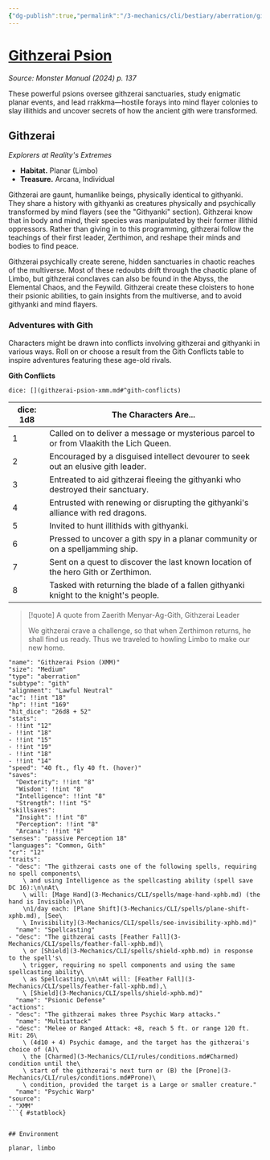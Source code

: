 ```yaml
---
{"dg-publish":true,"permalink":"/3-mechanics/cli/bestiary/aberration/githzerai-psion-xmm/","tags":["ttrpg-cli/compendium/src/5e/xmm","ttrpg-cli/monster/cr/12","ttrpg-cli/monster/environment/limbo","ttrpg-cli/monster/environment/planar","ttrpg-cli/monster/size/medium","ttrpg-cli/monster/type/aberration/gith"],"created":"2025-02-22T12:02:28.308-05:00","updated":"2025-02-26T17:46:11.184-05:00"}
---
```


# [Githzerai Psion](3-Mechanics/CLI/bestiary/aberration/githzerai-psion-xmm.md)
*Source: Monster Manual (2024) p. 137*  

These powerful psions oversee githzerai sanctuaries, study enigmatic planar events, and lead rrakkma—hostile forays into mind flayer colonies to slay illithids and uncover secrets of how the ancient gith were transformed.

## Githzerai

*Explorers at Reality's Extremes*

- **Habitat.** Planar (Limbo)  
- **Treasure.** Arcana, Individual  

Githzerai are gaunt, humanlike beings, physically identical to githyanki. They share a history with githyanki as creatures physically and psychically transformed by mind flayers (see the "Githyanki" section). Githzerai know that in body and mind, their species was manipulated by their former illithid oppressors. Rather than giving in to this programming, githzerai follow the teachings of their first leader, Zerthimon, and reshape their minds and bodies to find peace.

Githzerai psychically create serene, hidden sanctuaries in chaotic reaches of the multiverse. Most of these redoubts drift through the chaotic plane of Limbo, but githzerai conclaves can also be found in the Abyss, the Elemental Chaos, and the Feywild. Githzerai create these cloisters to hone their psionic abilities, to gain insights from the multiverse, and to avoid githyanki and mind flayers.

### Adventures with Gith

Characters might be drawn into conflicts involving githzerai and githyanki in various ways. Roll on or choose a result from the Gith Conflicts table to inspire adventures featuring these age-old rivals.

**Gith Conflicts**

`dice: [](githzerai-psion-xmm.md#^gith-conflicts)`

| dice: 1d8 | The Characters Are... |
|-----------|-----------------------|
| 1 | Called on to deliver a message or mysterious parcel to or from Vlaakith the Lich Queen. |
| 2 | Encouraged by a disguised intellect devourer to seek out an elusive gith leader. |
| 3 | Entreated to aid githzerai fleeing the githyanki who destroyed their sanctuary. |
| 4 | Entrusted with renewing or disrupting the githyanki's alliance with red dragons. |
| 5 | Invited to hunt illithids with githyanki. |
| 6 | Pressed to uncover a gith spy in a planar community or on a spelljamming ship. |
| 7 | Sent on a quest to discover the last known location of the hero Gith or Zerthimon. |
| 8 | Tasked with returning the blade of a fallen githyanki knight to the knight's people. |{ #gith-conflicts}


> [!quote] A quote from Zaerith Menyar-Ag-Gith, Githzerai Leader  
> 
> We githzerai crave a challenge, so that when Zerthimon returns, he shall find us ready. Thus we traveled to howling Limbo to make our new home.


```statblock
"name": "Githzerai Psion (XMM)"
"size": "Medium"
"type": "aberration"
"subtype": "gith"
"alignment": "Lawful Neutral"
"ac": !!int "18"
"hp": !!int "169"
"hit_dice": "26d8 + 52"
"stats":
- !!int "12"
- !!int "18"
- !!int "15"
- !!int "19"
- !!int "18"
- !!int "14"
"speed": "40 ft., fly 40 ft. (hover)"
"saves":
  "Dexterity": !!int "8"
  "Wisdom": !!int "8"
  "Intelligence": !!int "8"
  "Strength": !!int "5"
"skillsaves":
  "Insight": !!int "8"
  "Perception": !!int "8"
  "Arcana": !!int "8"
"senses": "passive Perception 18"
"languages": "Common, Gith"
"cr": "12"
"traits":
- "desc": "The githzerai casts one of the following spells, requiring no spell components\
    \ and using Intelligence as the spellcasting ability (spell save DC 16):\n\nAt\
    \ will: [Mage Hand](3-Mechanics/CLI/spells/mage-hand-xphb.md) (the hand is Invisible)\n\
    \n1/day each: [Plane Shift](3-Mechanics/CLI/spells/plane-shift-xphb.md), [See\
    \ Invisibility](3-Mechanics/CLI/spells/see-invisibility-xphb.md)"
  "name": "Spellcasting"
- "desc": "The githzerai casts [Feather Fall](3-Mechanics/CLI/spells/feather-fall-xphb.md)\
    \ or [Shield](3-Mechanics/CLI/spells/shield-xphb.md) in response to the spell's\
    \ trigger, requiring no spell components and using the same spellcasting ability\
    \ as Spellcasting.\n\nAt will: [Feather Fall](3-Mechanics/CLI/spells/feather-fall-xphb.md),\
    \ [Shield](3-Mechanics/CLI/spells/shield-xphb.md)"
  "name": "Psionic Defense"
"actions":
- "desc": "The githzerai makes three Psychic Warp attacks."
  "name": "Multiattack"
- "desc": "Melee or Ranged Attack: +8, reach 5 ft. or range 120 ft. Hit: 26\
    \ (4d10 + 4) Psychic damage, and the target has the githzerai's choice of (A)\
    \ the [Charmed](3-Mechanics/CLI/rules/conditions.md#Charmed) condition until the\
    \ start of the githzerai's next turn or (B) the [Prone](3-Mechanics/CLI/rules/conditions.md#Prone)\
    \ condition, provided the target is a Large or smaller creature."
  "name": "Psychic Warp"
"source":
- "XMM"
```{ #statblock}


## Environment

planar, limbo